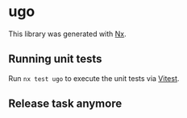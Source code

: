 # ugo

This library was generated with [Nx](https://nx.dev).

## Running unit tests

Run `nx test ugo` to execute the unit tests via [Vitest](https://vitest.dev/).

## Release task anymore
